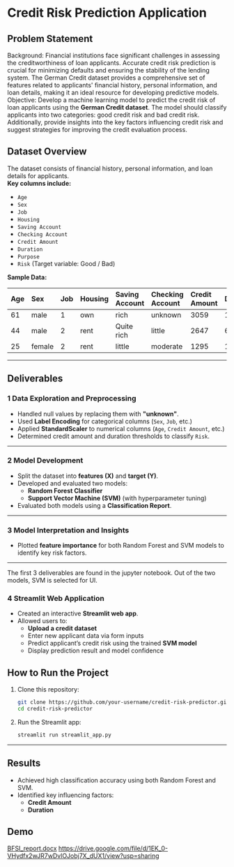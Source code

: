 

# Credit Risk Prediction Application
## Problem Statement
Background: Financial institutions face significant challenges in assessing the creditworthiness of loan applicants. Accurate credit risk prediction is crucial for minimizing defaults and ensuring the stability of the lending system. The German Credit dataset provides a comprehensive set of features related to applicants' financial history, personal information, and loan details, making it an ideal resource for developing predictive models.
Objective: Develop a machine learning model to predict the credit risk of loan applicants using the **German Credit dataset**. The model should classify applicants into two categories: good credit risk and bad credit risk. Additionally, provide insights into the key factors influencing credit risk and suggest strategies for improving the credit evaluation process.


## Dataset Overview

The dataset consists of financial history, personal information, and loan details for applicants.  
**Key columns include:**
- `Age`
- `Sex`
- `Job`
- `Housing`
- `Saving Account`
- `Checking Account`
- `Credit Amount`
- `Duration`
- `Purpose`
- `Risk` (Target variable: Good / Bad)

**Sample Data:**

| Age | Sex   | Job | Housing | Saving Account | Checking Account | Credit Amount | Duration | Purpose  | Risk |
|:-----|:--------|:-----|:------------|:----------------|:-----------------|:----------------|:------------|:-------------|:------|
| 61  | male  | 1   | own       | rich              | unknown            | 3059             | 12         | radio/TV   | Good  |
| 44  | male  | 2   | rent      | Quite rich        | little             | 2647             | 6          | radio/TV   | Good  |
| 25  | female| 2   | rent      | little            | moderate           | 1295             | 12         | car        | Bad   |

---

##  Deliverables

### 1 Data Exploration and Preprocessing
- Handled null values by replacing them with **"unknown"**.
- Used **Label Encoding** for categorical columns (`Sex`, `Job`, etc.)
- Applied **StandardScaler** to numerical columns (`Age`, `Credit Amount`, etc.)
- Determined credit amount and duration thresholds to classify `Risk`.

---

### 2 Model Development
- Split the dataset into **features (X)** and **target (Y)**.
- Developed and evaluated two models:
  - **Random Forest Classifier**
  - **Support Vector Machine (SVM)** (with hyperparameter tuning)
- Evaluated both models using a **Classification Report**.

---

### 3 Model Interpretation and Insights
- Plotted **feature importance** for both Random Forest and SVM models to identify key risk factors.

---

The first 3 deliverables are found in the jupyter notebook. Out of the two models, SVM is selected for UI.

### 4 Streamlit Web Application
- Created an interactive **Streamlit web app**.
- Allowed users to:
  - **Upload a credit dataset**
  - Enter new applicant data via form inputs
  - Predict applicant’s credit risk using the trained **SVM model**
  - Display prediction result and model confidence


## How to Run the Project

1. Clone this repository:
   ```bash
   git clone https://github.com/your-username/credit-risk-predictor.git
   cd credit-risk-predictor
   ```

2. Run the Streamlit app:
   ```bash
   streamlit run streamlit_app.py
   ```

---

## Results

- Achieved high classification accuracy using both Random Forest and SVM.
- Identified key influencing factors:
  - **Credit Amount**
  - **Duration**


## Demo

[BFSI_report.docx](https://github.com/user-attachments/files/19906968/BFSI_report.docx)
https://drive.google.com/file/d/1EK_0-VHydfx2wJR7wDvlOJobj7X_dUX1/view?usp=sharing



